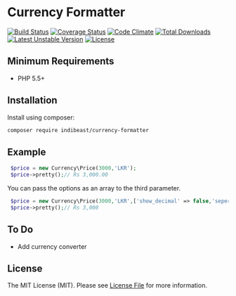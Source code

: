 # Currency Formatter
[![Build Status](https://travis-ci.org/indibeast/currency-format.svg?branch=master)](https://travis-ci.org/indibeast/currency-format)
[![Coverage Status](https://coveralls.io/repos/indibeast/currency-format/badge.svg?branch=master&service=github)](https://coveralls.io/github/indibeast/currency-format?branch=master)
[![Code Climate](https://codeclimate.com/github/indibeast/currency-format/badges/gpa.svg)](https://codeclimate.com/github/indibeast/currency-format)
[![Total Downloads](https://poser.pugx.org/indibeast/currency-formatter/downloads)](https://packagist.org/packages/indibeast/currency-formatter)
[![Latest Unstable Version](https://poser.pugx.org/indibeast/currency-formatter/v/unstable)](https://packagist.org/packages/indibeast/currency-formatter)
[![License](http://img.shields.io/:license-mit-blue.svg)](http://doge.mit-license.org)
## Minimum Requirements ##

- PHP 5.5+

Installation
------------

Install using composer:

```bash
composer require indibeast/currency-formatter
```
## Example
```php
 $price = new Currency\Price(3000,'LKR');
 $price->pretty();// Rs 3,000.00
```
 You can pass the options as an array to the third parameter.
 ```php
  $price = new Currency\Price(3000,'LKR',['show_decimal' => false,'seperator' => ',']);
  $price->pretty();// Rs 3,000
 ```
## To Do
- Add currency converter

## License

The MIT License (MIT). Please see [License File](https://github.com/indibeast/currency-format/blob/master/LICENSE) for more information.
